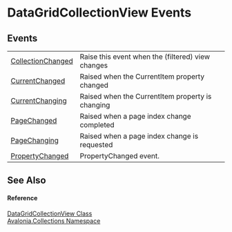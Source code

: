 # DataGridCollectionView Events




## Events
<table>
<tr>
<td><a href="E_Avalonia_Collections_DataGridCollectionView_CollectionChanged">CollectionChanged</a></td>
<td>Raise this event when the (filtered) view changes</td>
</tr>
<tr>
<td><a href="E_Avalonia_Collections_DataGridCollectionView_CurrentChanged">CurrentChanged</a></td>
<td>Raised when the CurrentItem property changed</td>
</tr>
<tr>
<td><a href="E_Avalonia_Collections_DataGridCollectionView_CurrentChanging">CurrentChanging</a></td>
<td>Raised when the CurrentItem property is changing</td>
</tr>
<tr>
<td><a href="E_Avalonia_Collections_DataGridCollectionView_PageChanged">PageChanged</a></td>
<td>Raised when a page index change completed</td>
</tr>
<tr>
<td><a href="E_Avalonia_Collections_DataGridCollectionView_PageChanging">PageChanging</a></td>
<td>Raised when a page index change is requested</td>
</tr>
<tr>
<td><a href="E_Avalonia_Collections_DataGridCollectionView_PropertyChanged">PropertyChanged</a></td>
<td>PropertyChanged event.</td>
</tr>
</table>

## See Also


#### Reference
<a href="T_Avalonia_Collections_DataGridCollectionView">DataGridCollectionView Class</a>  
<a href="N_Avalonia_Collections">Avalonia.Collections Namespace</a>  
